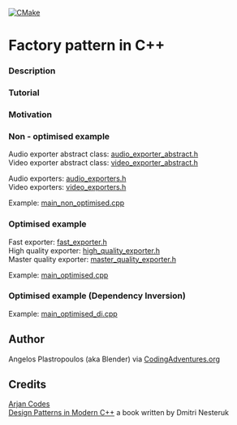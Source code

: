 [![CMake](https://github.com/plusangel/solid_principles_cpp/actions/workflows/cmake.yml/badge.svg)](https://github.com/plusangel/factory_pattern_cpp/actions/workflows/cmake.yml)

# Factory pattern in C++

### Description

### Tutorial

### Motivation

### Non - optimised example
Audio exporter abstract class: [audio_exporter_abstract.h](./include/audio_exporter_abstract.h) \
Video exporter abstract class: [video_exporter_abstract.h](./include/video_exporter_abstract.h)

Audio exporters: [audio_exporters.h](./include/audio_exporters.h) \
Video exporters: [video_exporters.h](./include/video_exporters.h)

Example: [main_non_optimised.cpp](src/main_non_optimised.cpp)

### Optimised example
Fast exporter: [fast_exporter.h](./include/fast_exporter.h) \
High quality exporter: [high_quality_exporter.h](./include/high_quality_exporter.h) \
Master quality exporter: [master_quality_exporter.h](./include/master_quality_exporter.h)

Example: [main_optimised.cpp](src/main_optimised.cpp)

### Optimised example (Dependency Inversion)
Example: [main_optimised_di.cpp](src/main_optimised_di.cpp)

## Author
Angelos Plastropoulos (aka Blender) via [CodingAdventures.org](http://codingadventures.org/)

## Credits
[Arjan Codes](https://www.youtube.com/channel/UCVhQ2NnY5Rskt6UjCUkJ_DA) \
[Design Patterns in Modern C++](https://www.amazon.co.uk/Design-Patterns-Modern-Approaches-Object-Oriented/dp/1484236025) a book written by Dmitri Nesteruk
